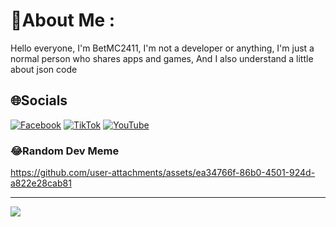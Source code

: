 # 💫About Me :
Hello everyone, I'm BetMC2411, I'm not a developer or anything, I'm just a normal person who shares apps and games, And I also understand a little about json code


## 🌐Socials
[![Facebook](https://img.shields.io/badge/Facebook-%231877F2.svg?logo=Facebook&logoColor=white)](https://facebook.com/duong.truongthanh.3551) [![TikTok](https://img.shields.io/badge/TikTok-%23000000.svg?logo=TikTok&logoColor=white)](https://tiktok.com/@betmc2411) [![YouTube](https://img.shields.io/badge/YouTube-%23FF0000.svg?logo=YouTube&logoColor=white)](https://youtube.com/c/betmc2411)


### 😂Random Dev Meme


https://github.com/user-attachments/assets/ea34766f-86b0-4501-924d-a822e28cab81




---
[![](https://visitcount.itsvg.in/api?id=BetMC2411&icon=0&color=0)](https://visitcount.itsvg.in)
